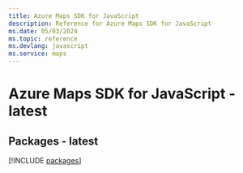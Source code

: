 ```yaml
---
title: Azure Maps SDK for JavaScript
description: Reference for Azure Maps SDK for JavaScript
ms.date: 05/03/2024
ms.topic: reference
ms.devlang: javascript
ms.service: maps
---
```

# Azure Maps SDK for JavaScript - latest
## Packages - latest
[!INCLUDE [packages](maps-index.md)]